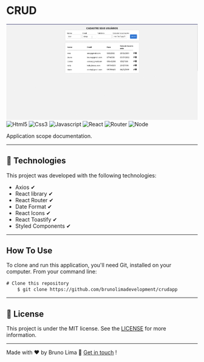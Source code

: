 # CRUD #


![Alt text](/public/crud.gif)
![Html5](https://img.shields.io/badge/HTML5-E34F26?style=for-the-badge&logo=html5&logoColor=white)
![Css3](https://img.shields.io/badge/CSS3-1572B6?style=for-the-badge&logo=css3&logoColor=white)
![Javascript](https://img.shields.io/badge/JavaScript-323330?style=for-the-badge&logo=javascript&logoColor=F7DF1E)
![React](https://img.shields.io/badge/React-20232A?style=for-the-badge&logo=react&logoColor=61DAFB)
![Router](https://img.shields.io/badge/React_Router-CA4245?style=for-the-badge&logo=react-router&logoColor=white)
![Node](https://img.shields.io/badge/Node.js-43853D?style=for-the-badge&logo=node.js&logoColor=white)


Application scope documentation.

___

## 🚀 Technologies ##

This project was developed with the following technologies:

+ Axios ✔
+ React library  ✔
+ React Router ✔
+ Date Format ✔
+ React Icons ✔
+ React Toastify ✔
+ Styled Components ✔
___

## How To Use ##

To clone and run this application, you'll need Git,  installed on your computer. From your command line:

    # Clone this repository
        $ git clone https://github.com/brunolimadevelopment/crudapp



___

## 📝 License

This project is under the MIT license. See the [LICENSE](https://github.com/brunolimadevelopment/crudapp/blob/main/MIT%20License.txt) for more information.

___

Made with ♥ by Bruno Lima 👋 [Get in touch](https://www.linkedin.com/in/bruno-lima-b6a034177/) !